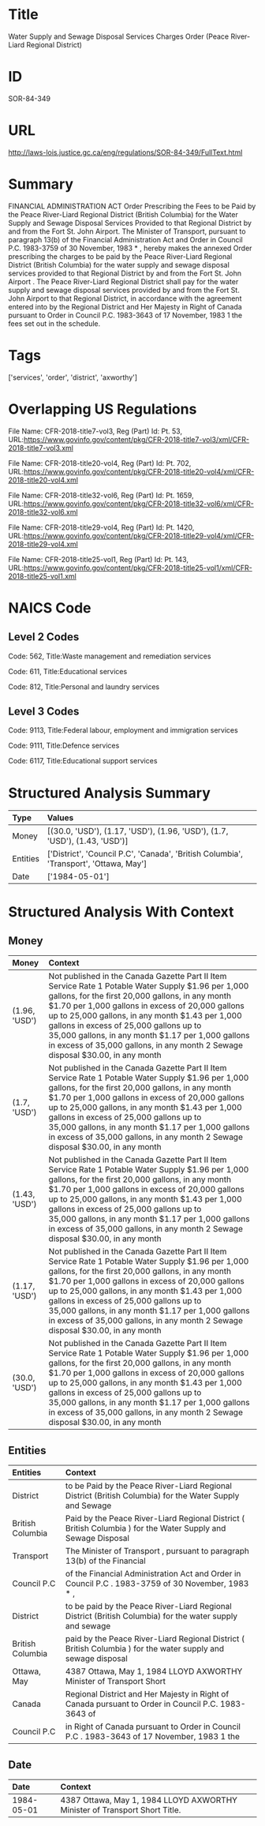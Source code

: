 # Title
Water Supply and Sewage Disposal Services Charges Order (Peace River-Liard Regional District)


# ID
SOR-84-349

# URL
http://laws-lois.justice.gc.ca/eng/regulations/SOR-84-349/FullText.html


# Summary
FINANCIAL ADMINISTRATION ACT Order Prescribing the Fees to be Paid by the Peace River-Liard Regional District (British Columbia) for the Water Supply and Sewage Disposal Services Provided to that Regional District by and from the Fort St. John Airport.
The Minister of Transport, pursuant to paragraph 13(b) of the  Financial Administration Act  and Order in Council P.C. 1983-3759 of 30 November, 1983 * , hereby makes the annexed  Order prescribing the charges to be paid by the Peace River-Liard Regional District (British Columbia) for the water supply and sewage disposal services provided to that Regional District by and from the Fort St. John Airport .
The Peace River-Liard Regional District shall pay for the water supply and sewage disposal services provided by and from the Fort St. John Airport to that Regional District, in accordance with the agreement entered into by the Regional District and Her Majesty in Right of Canada pursuant to Order in Council P.C. 1983-3643 of 17 November, 1983 1  the fees set out in the schedule.


# Tags
['services', 'order', 'district', 'axworthy']


# Overlapping US Regulations
File Name: CFR-2018-title7-vol3, Reg (Part) Id: Pt. 53, URL:https://www.govinfo.gov/content/pkg/CFR-2018-title7-vol3/xml/CFR-2018-title7-vol3.xml

File Name: CFR-2018-title20-vol4, Reg (Part) Id: Pt. 702, URL:https://www.govinfo.gov/content/pkg/CFR-2018-title20-vol4/xml/CFR-2018-title20-vol4.xml

File Name: CFR-2018-title32-vol6, Reg (Part) Id: Pt. 1659, URL:https://www.govinfo.gov/content/pkg/CFR-2018-title32-vol6/xml/CFR-2018-title32-vol6.xml

File Name: CFR-2018-title29-vol4, Reg (Part) Id: Pt. 1420, URL:https://www.govinfo.gov/content/pkg/CFR-2018-title29-vol4/xml/CFR-2018-title29-vol4.xml

File Name: CFR-2018-title25-vol1, Reg (Part) Id: Pt. 143, URL:https://www.govinfo.gov/content/pkg/CFR-2018-title25-vol1/xml/CFR-2018-title25-vol1.xml




# NAICS Code
## Level 2 Codes
Code: 562, Title:Waste management and remediation services

Code: 611, Title:Educational services

Code: 812, Title:Personal and laundry services




## Level 3 Codes
Code: 9113, Title:Federal labour, employment and immigration services

Code: 9111, Title:Defence services

Code: 6117, Title:Educational support services







# Structured Analysis Summary
| Type     | Values                                                                                |
|:---------|:--------------------------------------------------------------------------------------|
| Money    | [(30.0, 'USD'), (1.17, 'USD'), (1.96, 'USD'), (1.7, 'USD'), (1.43, 'USD')]            |
| Entities | ['District', 'Council P.C', 'Canada', 'British Columbia', 'Transport', 'Ottawa, May'] |
| Date     | ['1984-05-01']                                                                        |


# Structured Analysis With Context
 


## Money
| Money         | Context                                                                                                                                                                                                                                                                                                                                                                                                                                           |
|:--------------|:--------------------------------------------------------------------------------------------------------------------------------------------------------------------------------------------------------------------------------------------------------------------------------------------------------------------------------------------------------------------------------------------------------------------------------------------------|
| (1.96, 'USD') | Not published in the  Canada Gazette  Part II Item Service Rate 1 Potable Water Supply $1.96 per 1,000 gallons, for the first 20,000 gallons, in any month $1.70 per 1,000 gallons in excess of 20,000 gallons up to 25,000 gallons, in any month $1.43 per 1,000 gallons in excess of 25,000 gallons up to 35,000 gallons, in any month $1.17 per 1,000 gallons in excess of 35,000 gallons, in any month 2 Sewage disposal $30.00, in any month |
| (1.7, 'USD')  | Not published in the  Canada Gazette  Part II Item Service Rate 1 Potable Water Supply $1.96 per 1,000 gallons, for the first 20,000 gallons, in any month $1.70 per 1,000 gallons in excess of 20,000 gallons up to 25,000 gallons, in any month $1.43 per 1,000 gallons in excess of 25,000 gallons up to 35,000 gallons, in any month $1.17 per 1,000 gallons in excess of 35,000 gallons, in any month 2 Sewage disposal $30.00, in any month |
| (1.43, 'USD') | Not published in the  Canada Gazette  Part II Item Service Rate 1 Potable Water Supply $1.96 per 1,000 gallons, for the first 20,000 gallons, in any month $1.70 per 1,000 gallons in excess of 20,000 gallons up to 25,000 gallons, in any month $1.43 per 1,000 gallons in excess of 25,000 gallons up to 35,000 gallons, in any month $1.17 per 1,000 gallons in excess of 35,000 gallons, in any month 2 Sewage disposal $30.00, in any month |
| (1.17, 'USD') | Not published in the  Canada Gazette  Part II Item Service Rate 1 Potable Water Supply $1.96 per 1,000 gallons, for the first 20,000 gallons, in any month $1.70 per 1,000 gallons in excess of 20,000 gallons up to 25,000 gallons, in any month $1.43 per 1,000 gallons in excess of 25,000 gallons up to 35,000 gallons, in any month $1.17 per 1,000 gallons in excess of 35,000 gallons, in any month 2 Sewage disposal $30.00, in any month |
| (30.0, 'USD') | Not published in the  Canada Gazette  Part II Item Service Rate 1 Potable Water Supply $1.96 per 1,000 gallons, for the first 20,000 gallons, in any month $1.70 per 1,000 gallons in excess of 20,000 gallons up to 25,000 gallons, in any month $1.43 per 1,000 gallons in excess of 25,000 gallons up to 35,000 gallons, in any month $1.17 per 1,000 gallons in excess of 35,000 gallons, in any month 2 Sewage disposal $30.00, in any month |


## Entities
| Entities         | Context                                                                                                       |
|:-----------------|:--------------------------------------------------------------------------------------------------------------|
| District         | to be Paid by the Peace River-Liard Regional District (British Columbia) for the Water Supply and Sewage      |
| British Columbia | Paid by the Peace River-Liard Regional District ( British Columbia ) for the Water Supply and Sewage Disposal |
| Transport        | The Minister of  Transport , pursuant to paragraph 13(b) of the Financial                                     |
| Council P.C      | of the Financial Administration Act and Order in Council P.C . 1983-3759 of 30 November, 1983 * ,             |
| District         | to be paid by the Peace River-Liard Regional District (British Columbia) for the water supply and sewage      |
| British Columbia | paid by the Peace River-Liard Regional District ( British Columbia ) for the water supply and sewage disposal |
| Ottawa, May      | 4387  Ottawa, May 1, 1984 LLOYD AXWORTHY Minister of Transport Short                                          |
| Canada           | Regional District and Her Majesty in Right of Canada pursuant to Order in Council P.C. 1983-3643 of           |
| Council P.C      | in Right of Canada pursuant to Order in Council P.C . 1983-3643 of 17 November, 1983 1 the                    |


## Date
| Date       | Context                                                                    |
|:-----------|:---------------------------------------------------------------------------|
| 1984-05-01 | 4387 Ottawa, May 1, 1984 LLOYD AXWORTHY Minister of Transport Short Title. |


